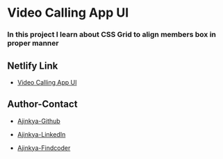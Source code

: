 # Video Calling App UI

### In this project I learn about CSS Grid to align members box in proper manner

## Netlify Link

- [Video Calling App UI](https://video-calling-app-ui.netlify.app/)

## Author-Contact

- [Ajinkya-Github](https://github.com/AjinkyaVeer007)

- [Ajinkya-LinkedIn](https://www.linkedin.com/in/ajinkya-veer-0ba100238/)

- [Ajinkya-Findcoder](https://www.findcoder.io/u/ajinkya_veer)
